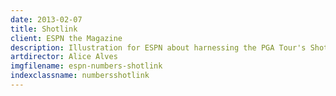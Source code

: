 ```yaml
---
date: 2013-02-07
title: Shotlink
client: ESPN the Magazine
description: Illustration for ESPN about harnessing the PGA Tour's ShotLink technology to understand players approach shots.
artdirector: Alice Alves
imgfilename: espn-numbers-shotlink
indexclassname: numbersshotlink
---
```


<img srcset="/img/espn-numbers-shotlink-1x.png 1x, /img/espn-numbers-shotlink-2x.png 2x">
